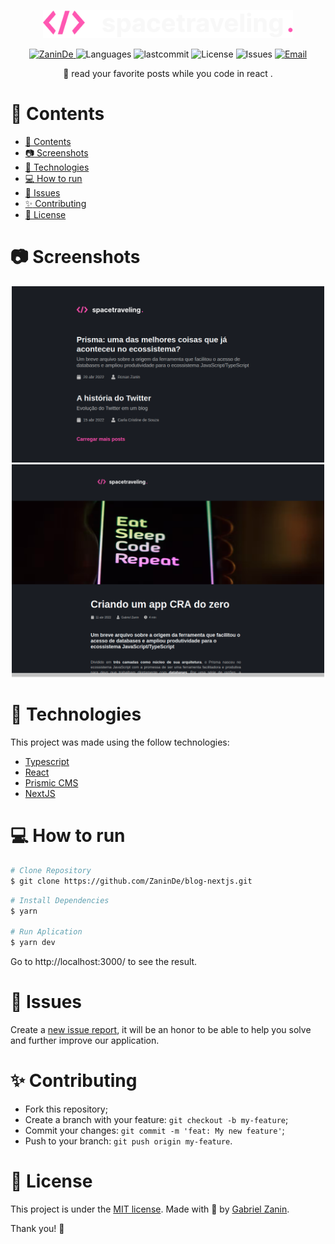 <p align="center">
   <img src="./public/images/Logo.svg" alt="spacetrevaling" width="400"/>
</p>

<p align="center">
   <a href="https://www.linkedin.com/in/gabriel-zanin-ab802a206//">
      <img alt="ZaninDe" src="https://img.shields.io/badge/-ZaninDe-5965e0?style=flat&logo=Linkedin&logoColor=white" />
   </a>
  <img alt="Languages" src="https://img.shields.io/github/languages/count/ZaninDe/blog-nextjs?color=%235963C5" />
  <img alt="lastcommit" src="https://img.shields.io/github/last-commit/ZaninDe/blog-nextjs?color=%235761C3" />
  <img alt="License" src="https://img.shields.io/github/license/ZaninDe/blog-nextjs?color=%235E69D7" />
  <img alt="Issues" src="https://img.shields.io/github/issues/ZaninDe/blog-nextjs?color=%235965E0">
  <a href="mailto:gabriel.zaninde@gmail.com">
   <img alt="Email" src="https://img.shields.io/badge/-gabriel.zaninde@gmail.com-%23525DCB" />
  </a>
</p>

<p align="center">
  📮 read your favorite posts while you code in react .
</p>


# 📌 Contents

- [📌 Contents](#-contents)
- [:camera: Screenshots](#camera-screenshots)
- [:rocket: Technologies](#rocket-technologies)
- [:computer: How to run](#computer-how-to-run)
- [:bug: Issues](#bug-issues)
- [:sparkles: Contributing](#sparkles-contributing)
- [:page_facing_up: License](#page_facing_up-license)

# :camera: Screenshots
<div align="center">
   <img src=".github/homepage.png" width="500px">
   <img src=".github/postpage.png" width="500px">
</div>

 <!-- # :camera: Gif
<div align="center">
   <img src="./github/dtgif.gif" width="700px">
</div> -->

# :rocket: Technologies
This project was made using the follow technologies:

* [Typescript](https://www.typescriptlang.org/)
* [React](https://reactjs.org/)
* [Prismic CMS](https://prismic.io/)
* [NextJS](https://nextjs.org/)

# :computer: How to run

```bash
# Clone Repository
$ git clone https://github.com/ZaninDe/blog-nextjs.git
```

```bash
# Install Dependencies
$ yarn

# Run Aplication
$ yarn dev
```
Go to http://localhost:3000/ to see the result.

# :bug: Issues

Create a <a href="https://github.com/ZaninDe/blog-nextjs/issues">new issue report</a>, it will be an honor to be able to help you solve and further improve our application.

# :sparkles: Contributing

- Fork this repository;
- Create a branch with your feature: `git checkout -b my-feature`;
- Commit your changes: `git commit -m 'feat: My new feature'`;
- Push to your branch: `git push origin my-feature`.

# :page_facing_up: License

This project is under the [MIT license](./LICENSE).
Made with 💖 by [Gabriel Zanin](https://www.linkedin.com/in/gabriel-zanin-ab802a206//).

Thank you! 🌠
